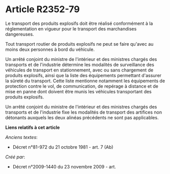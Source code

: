 # Article R2352-79

Le transport des produits explosifs doit être réalisé conformément à la réglementation en vigueur pour le transport des
marchandises dangereuses.

Tout transport routier de produits explosifs ne peut se faire qu'avec au moins deux personnes à bord du véhicule.

Un arrêté conjoint du ministre de l'intérieur et des ministres chargés des transports et de l'industrie détermine les
modalités de surveillance des véhicules de transport en stationnement, avec ou sans chargement de produits explosifs, ainsi
que la liste des équipements permettant d'assurer la sûreté du transport. Cette liste mentionne notamment les équipements de
protection contre le vol, de communication, de repérage à distance et de mise en panne dont doivent être munis les véhicules
transportant des produits explosifs.

Un arrêté conjoint du ministre de l'intérieur et des ministres chargés des transports et de l'industrie fixe les modalités de
transport des artifices non détonants auxquels les deux alinéas précédents ne sont pas applicables.

**Liens relatifs à cet article**

_Anciens textes_:

  - Décret n°81-972 du 21 octobre 1981 - art. 7 (Ab)

_Créé par_:

  - Décret n°2009-1440 du 23 novembre 2009 - art.
